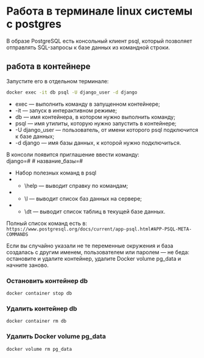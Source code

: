 # Работа в терминале linux системы c postgres

В образе PostgreSQL есть консольный клиент psql, который позволяет отправлять SQL-запросы к базе данных из командной строки.

## работа в контейнере

Запустите его в отдельном терминале:

```bash
docker exec -it db psql -U django_user -d django
```


- exec — выполнить команду в запущенном контейнере;
- -it — запуск в интерактивном режиме;
- db — имя контейнера, в котором нужно выполнить команду;
- psql — имя утилиты, которую нужно запустить в контейнере;
- -U django_user — пользователь, от имени которого psql подключится к базе данных;
- -d django — имя базы данных, к которой нужно подключиться.

В консоли появится приглашение ввести команду:\
    django=#
    # название_базы=#

- Набор полезных команд в psql
- - \help — выводит справку по командам;
- - \l — выводит список баз данных на сервере;
- - \dt — выводит список таблиц в текущей базе данных.

Полный список команд есть в:\
```https://www.postgresql.org/docs/current/app-psql.html#APP-PSQL-META-COMMANDS```

Если вы случайно указали не те переменные окружения и база создалась с другим именем, пользователем или паролем — не беда: остановите и удалите контейнер, удалите Docker volume pg_data и начните заново.

### Остановить контейнер db

```docker container stop db```

### Удалить контейнер db

```docker container rm db```

### Удалить Docker volume pg_data

```docker volume rm pg_data```
